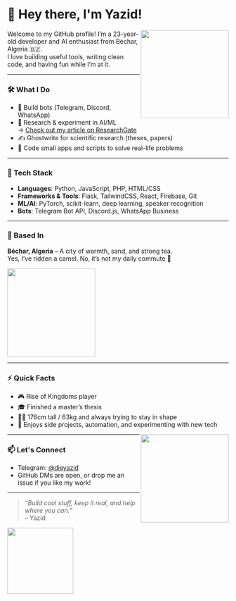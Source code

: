 # 👋 Hey there, I'm Yazid!

<img src="https://media.giphy.com/media/xUPGcguWZHRC2HyBRS/giphy.gif" width="200" align="right">

Welcome to my GitHub profile! I’m a 23-year-old developer and AI enthusiast from Béchar, Algeria 🇩🇿.  
I love building useful tools, writing clean code, and having fun while I’m at it.

---

### 🛠️ What I Do

- 🤖 Build bots (Telegram, Discord, WhatsApp)
- 🧠 Research & experiment in AI/ML  
  → [Check out my article on ResearchGate](https://www.researchgate.net/publication/383925600_Optimizing_speaker_identification_a_comprehensive_study_with_deep_neural_networks)
- ✍️ Ghostwrite for scientific research (theses, papers)
- 🔧 Code small apps and scripts to solve real-life problems

---

### 🧰 Tech Stack

- **Languages**: Python, JavaScript, PHP, HTML/CSS
- **Frameworks & Tools**: Flask, TailwindCSS, React, Firebase, Git
- **ML/AI**: PyTorch, scikit-learn, deep learning, speaker recognition
- **Bots**: Telegram Bot API, Discord.js, WhatsApp Business

---

### 📍 Based In

**Béchar, Algeria** – A city of warmth, sand, and strong tea.  
Yes, I’ve ridden a camel. No, it’s not my daily commute 🐪

<img src="https://media.giphy.com/media/3o7TKz5YBmu5sylm9O/giphy.gif" width="200">

---

### ⚡ Quick Facts

- 🎮 Rise of Kingdoms player  
- 🎓 Finished a master’s thesis  
- 🏋️‍♂️ 176cm tall / 63kg and always trying to stay in shape  
- 🎯 Enjoys side projects, automation, and experimenting with new tech

<img src="https://media.giphy.com/media/l0MYt5jPR6QX5pnqM/giphy.gif" width="200" align="right">

---

### 📫 Let's Connect

- Telegram: [@dieyazid](https://t.me/dieyazid)
- GitHub DMs are open, or drop me an issue if you like my work!

---

> _“Build cool stuff, keep it real, and help where you can.”_  
> – Yazid

<img src="https://media.giphy.com/media/U3qYN8S0j3bpK/giphy.gif" width="150">
